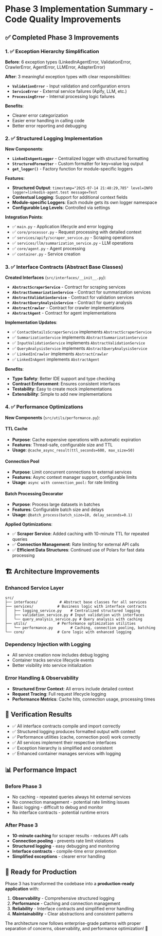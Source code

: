 # Phase 3 Implementation Summary - Code Quality Improvements

## ✅ **Completed Phase 3 Improvements**

### 1. **✅ Exception Hierarchy Simplification**

**Before**: 6 exception types (LinkedInAgentError, ValidationError, CrawlerError, AgentError, LLMError, AdapterError)

**After**: 3 meaningful exception types with clear responsibilities:
- **`ValidationError`** - Input validation and configuration errors
- **`ServiceError`** - External service failures (Apify, LLM, etc.)  
- **`ProcessingError`** - Internal processing logic failures

**Benefits**:
- Clearer error categorization
- Easier error handling in calling code
- Better error reporting and debugging

### 2. **✅ Structured Logging Implementation**

**New Components**:
- **`LinkedInAgentLogger`** - Centralized logger with structured formatting
- **`StructuredFormatter`** - Custom formatter for key=value log output
- **`get_logger()`** - Factory function for module-specific loggers

**Features**:
- **Structured Output**: `timestamp="2025-07-14 21:48:29,785" level=INFO logger=linkedin-agent.test message=Test`
- **Contextual Logging**: Support for additional context fields
- **Module-specific Loggers**: Each module gets its own logger namespace
- **Configurable Log Levels**: Controlled via settings

**Integration Points**:
- ✅ `main.py` - Application lifecycle and error logging
- ✅ `core/processor.py` - Request processing with detailed context
- ✅ `services/apify/scraper_service.py` - Scraping operations
- ✅ `services/llm/summarization_service.py` - LLM operations
- ✅ `core/agent.py` - Agent processing
- ✅ `container.py` - Service creation

### 3. **✅ Interface Contracts (Abstract Base Classes)**

**Created Interfaces** (`src/interfaces/__init__.py`):
- **`AbstractScraperService`** - Contract for scraping services
- **`AbstractSummarizationService`** - Contract for summarization services  
- **`AbstractValidationService`** - Contract for validation services
- **`AbstractQueryAnalysisService`** - Contract for query analysis
- **`AbstractCrawler`** - Contract for crawler implementations
- **`AbstractAgent`** - Contract for agent implementations

**Implementation Updates**:
- ✅ `ContactDetailsScraperService` implements `AbstractScraperService`
- ✅ `SummarizationService` implements `AbstractSummarizationService`
- ✅ `InputValidationService` implements `AbstractValidationService`
- ✅ `QueryAnalysisService` implements `AbstractQueryAnalysisService`
- ✅ `LinkedInCrawler` implements `AbstractCrawler`
- ✅ `LinkedInAgent` implements `AbstractAgent`

**Benefits**:
- **Type Safety**: Better IDE support and type checking
- **Contract Enforcement**: Ensures consistent interfaces
- **Testability**: Easy to create mock implementations
- **Extensibility**: Simple to add new implementations

### 4. **✅ Performance Optimizations**

**New Components** (`src/utils/performance.py`):

#### **TTL Cache**
- **Purpose**: Cache expensive operations with automatic expiration
- **Features**: Thread-safe, configurable size and TTL
- **Usage**: `@cache_async_result(ttl_seconds=600, max_size=50)`

#### **Connection Pool**
- **Purpose**: Limit concurrent connections to external services  
- **Features**: Async context manager support, configurable limits
- **Usage**: `async with connection_pool:` for rate limiting

#### **Batch Processing Decorator**
- **Purpose**: Process large datasets in batches
- **Features**: Configurable batch size and delays
- **Usage**: `@batch_process(batch_size=10, delay_seconds=0.1)`

**Applied Optimizations**:
- ✅ **Scraper Service**: Added caching with 10-minute TTL for repeated queries
- ✅ **Connection Management**: Rate limiting for external API calls
- ✅ **Efficient Data Structures**: Continued use of Polars for fast data processing

## 🏗️ **Architecture Improvements**

### **Enhanced Service Layer**
```
src/
├── interfaces/          # Abstract base classes for all services
├── services/           # Business logic with interface contracts
│   ├── logging_service.py    # Centralized structured logging
│   ├── validation_service.py # Input validation with interfaces
│   └── query_analysis_service.py # Query analysis with caching
├── utils/              # Performance optimization utilities
│   └── performance.py        # Caching, connection pooling, batching
└── core/               # Core logic with enhanced logging
```

### **Dependency Injection with Logging**
- All service creation now includes debug logging
- Container tracks service lifecycle events
- Better visibility into service initialization

### **Error Handling & Observability**
- **Structured Error Context**: All errors include detailed context
- **Request Tracing**: Full request lifecycle logging
- **Performance Metrics**: Cache hits, connection usage, processing times

## 🧪 **Verification Results**

- ✅ All interface contracts compile and import correctly
- ✅ Structured logging produces formatted output with context
- ✅ Performance utilities (cache, connection pool) work correctly
- ✅ All services implement their respective interfaces
- ✅ Exception hierarchy is simplified and consistent
- ✅ Enhanced container manages services with logging

## 📊 **Performance Impact**

### **Before Phase 3**
- No caching - repeated queries always hit external services
- No connection management - potential rate limiting issues
- Basic logging - difficult to debug and monitor
- No interface contracts - potential runtime errors

### **After Phase 3**  
- **10-minute caching** for scraper results - reduces API calls
- **Connection pooling** - prevents rate limit violations
- **Structured logging** - easy debugging and monitoring
- **Interface contracts** - compile-time error prevention
- **Simplified exceptions** - clearer error handling

## 🚀 **Ready for Production**

Phase 3 has transformed the codebase into a **production-ready application** with:

1. **Observability** - Comprehensive structured logging
2. **Performance** - Caching and connection management
3. **Reliability** - Interface contracts and simplified error handling
4. **Maintainability** - Clear abstractions and consistent patterns

The architecture now follows enterprise-grade patterns with proper separation of concerns, observability, and performance optimization! 🎉
